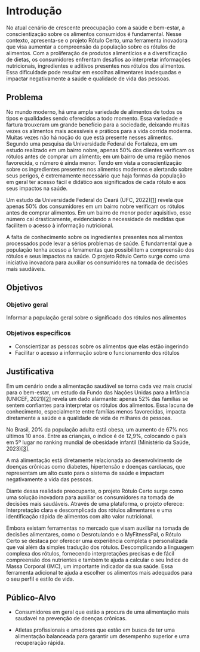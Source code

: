# Introdução

No atual cenário de crescente preocupação com a saúde e bem-estar, a conscientização sobre os alimentos consumidos é fundamental. Nesse contexto, apresenta-se o projeto Rótulo Certo, uma ferramenta inovadora que visa aumentar a compreensão da população sobre os rótulos de alimentos. Com a proliferação de produtos alimentícios e a diversificação de dietas, os consumidores enfrentam desafios ao interpretar informações nutricionais, ingredientes e aditivos presentes nos rótulos dos alimentos. Essa dificuldade pode resultar em escolhas alimentares inadequadas e impactar negativamente a saúde e qualidade de vida das pessoas.

## Problema

No mundo moderno, há uma ampla variedade de alimentos de todos os tipos e qualidades sendo oferecidos a todo momento. Essa variedade e fartura trouxeram um grande benefício para a sociedade, deixando muitas vezes os alimentos mais acessíveis e práticos para a vida corrida moderna. Muitas vezes não há noção do que está presente nesses alimentos. Segundo uma pesquisa da Universidade Federal de Fortaleza, em um estudo realizado em um bairro nobre, apenas 50% dos clientes verificam os rótulos antes de comprar um alimento; em um bairro de uma região menos favorecida, o número é ainda menor. Tendo em vista a conscientização sobre os ingredientes presentes nos alimentos modernos e alertando sobre seus perigos, é extremamente necessário que haja formas da população em geral ter acesso fácil e didático aos significados de cada rótulo e aos seus impactos na saúde.


Um estudo da Universidade Federal do Ceará (UFC, 2022)<a href="https://github.com/ICEI-PUC-Minas-PMV-SI/pmv-si-2024-1-pe1-t2-rotulocerto/blob/main/docs/references.md" target="_blank">[1]</a> revela que apenas 50% dos consumidores em um bairro nobre verificam os rótulos antes de comprar alimentos. Em um bairro de menor poder aquisitivo, esse número cai drasticamente, evidenciando a necessidade de medidas que facilitem o acesso à informação nutricional.

A falta de conhecimento sobre os ingredientes presentes nos alimentos processados pode levar a sérios problemas de saúde. É fundamental que a população tenha acesso a ferramentas que possibilitem a compreensão dos rótulos e seus impactos na saúde.
O projeto Rótulo Certo surge como uma iniciativa inovadora para auxiliar os consumidores na tomada de decisões mais saudáveis.

## Objetivos

### Objetivo geral

Informar a população geral sobre o significado dos rótulos nos alimentos

### Objetivos específicos

- Conscientizar as pessoas sobre os alimentos que elas estão ingerindo
- Facilitar o acesso a informação sobre o funcionamento dos rótulos

## Justificativa

Em um cenário onde a alimentação saudável se torna cada vez mais crucial para o bem-estar, um estudo da Fundo das Nações Unidas para a Infância (UNICEF, 2021)<a href="https://github.com/ICEI-PUC-Minas-PMV-SI/pmv-si-2024-1-pe1-t2-rotulocerto/blob/main/docs/references.md" target="_blank">[2]</a> revela um dado alarmante: apenas 52% das famílias se sentem confiantes para interpretar os rótulos dos alimentos. Essa lacuna de conhecimento, especialmente entre famílias menos favorecidas, impacta diretamente a saúde e a qualidade de vida de milhares de pessoas.

No Brasil, 20% da população adulta está obesa, um aumento de 67% nos últimos 10 anos. Entre as crianças, o índice é de 12,9%, colocando o país em 5º lugar no ranking mundial de obesidade infantil (Ministério da Saúde, 2023)<a href="https://github.com/ICEI-PUC-Minas-PMV-SI/pmv-si-2024-1-pe1-t2-rotulocerto/blob/main/docs/references.md" target="_blank">[3]</a>.

A má alimentação está diretamente relacionada ao desenvolvimento de doenças crônicas como diabetes, hipertensão e doenças cardíacas, que representam um alto custo para o sistema de saúde e impactam negativamente a vida das pessoas.

Diante dessa realidade preocupante, o projeto Rótulo Certo surge como uma solução inovadora para auxiliar os consumidores na tomada de decisões mais saudáveis. Através de uma plataforma, o projeto oferece: Interpretação clara e descomplicada dos rótulos alimentares e uma identificação rápida de alimentos com alto valor nutricional.

Embora existam ferramentas no mercado que visam auxiliar na tomada de decisões alimentares, como o Desrotulando e o MyFitnessPal, o Rótulo Certo se destaca por oferecer uma experiência completa e personalizada que vai além da simples tradução dos rótulos. Descomplicando a linguagem complexa dos rótulos, fornecendo interpretações precisas e de fácil compreensão dos nutrientes e também te ajuda a calcular o seu Índice de Massa Corporal (IMC), um importante indicador da sua saúde. Essa ferramenta adicional te ajuda a escolher os alimentos mais adequados para o seu perfil e estilo de vida.


## Público-Alvo

- Consumidores em geral que estão a procura de uma alimentação mais saudavel na prevenção de doenças crônicas.

- Atletas profissionais e amadores que estão em busca de ter uma alimentação balanceada para garantir um desempenho superior e uma recuperação rápida.
